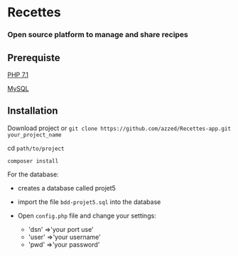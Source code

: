 # Recettes

 ### Open source platform to manage and share recipes 
 
 ## Prerequiste 
 
 [PHP 7.1](http://php.net/downloads.php) 
 
 [MySQL](https://dev.mysql.com/downloads/) 
 
 ## Installation 
 
 Download project or `git clone https://github.com/azzed/Recettes-app.git your_project_name` 
 
 cd `path/to/project` 
 
 `composer install`

        
For the database:
   
   * creates a database called projet5
    
   * import the file `bdd-projet5.sql` into the database

   * Open `config.php` file and change your settings:
        
       * 'dsn' =>'your port use' 
       * 'user' =>'your username' 
       * 'pwd' =>'your password' 





